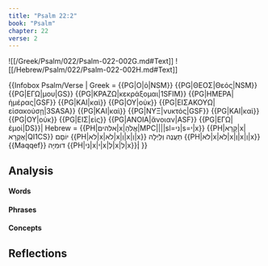 ```yaml
---
title: "Psalm 22:2"
book: "Psalm"
chapter: 22
verse: 2
---
```

![[/Greek/Psalm/022/Psalm-022-002G.md#Text]]
![[/Hebrew/Psalm/022/Psalm-022-002H.md#Text]]

{{Infobox Psalm/Verse |
  Greek = {{PG|Ο|ὁ|NSM}} {{PG|ΘΕΟΣ|Θεός|NSM}} {{PG|ΕΓΩ|μου|GS}} {{PG|ΚΡΑΖΩ|κεκράξομαι|1SFIM}} {{PG|ΗΜΕΡΑ|ἡμέρας|GSF}} {{PG|ΚΑΙ|καὶ}} {{PG|ΟΥ|οὐκ}} {{PG|ΕΙΣΑΚΟΥΩ|εἰσακούσῃ|3SASA}} {{PG|ΚΑΙ|καὶ}} {{PG|ΝΥΞ|νυκτός|GSF}} {{PG|ΚΑΙ|καὶ}} {{PG|ΟΥ|οὐκ}} {{PG|ΕΙΣ|εἰς}} {{PG|ΑΝΟΙΑ|ἄνοιαν|ASF}} {{PG|ΕΓΩ|ἐμοί|DS}}|
  Hebrew = {{PH|אלהים|x|אֱלֹהַ|MPC||||sl=ני|s=י|x}} {{PH|קָרָא|x|אֶקְרָא|QI1CS}}
יוֹםָם
{{PH|לא|x|לֹא|x|וְ|x|וְ|x}}
תַעֲנֶה
וְלַיְלָה
{{PH|לא|x|לֹא|x|וְ|x|וְ|x}}{{Maqqef}}
דוּמִיָּה
{{PH|ני|x|י|x|לְ|x|לִ|x}}׃|
}}

## Analysis

#### Words

#### Phrases

#### Concepts

## Reflections
